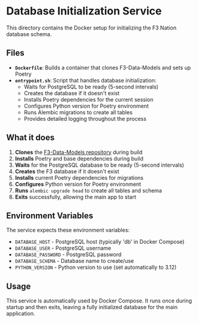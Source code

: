 # Database Initialization Service

This directory contains the Docker setup for initializing the F3 Nation database schema.

## Files

- **`Dockerfile`**: Builds a container that clones F3-Data-Models and sets up Poetry
- **`entrypoint.sh`**: Script that handles database initialization:
  - Waits for PostgreSQL to be ready (5-second intervals)
  - Creates the database if it doesn't exist
  - Installs Poetry dependencies for the current session
  - Configures Python version for Poetry environment
  - Runs Alembic migrations to create all tables
  - Provides detailed logging throughout the process

## What it does

1. **Clones** the [F3-Data-Models repository](https://github.com/F3-Nation/F3-Data-Models) during build
2. **Installs** Poetry and base dependencies during build
3. **Waits** for the PostgreSQL database to be ready (5-second intervals)
4. **Creates** the F3 database if it doesn't exist
5. **Installs** current Poetry dependencies for migrations
6. **Configures** Python version for Poetry environment
7. **Runs** `alembic upgrade head` to create all tables and schema
8. **Exits** successfully, allowing the main app to start

## Environment Variables

The service expects these environment variables:

- `DATABASE_HOST` - PostgreSQL host (typically 'db' in Docker Compose)
- `DATABASE_USER` - PostgreSQL username
- `DATABASE_PASSWORD` - PostgreSQL password  
- `DATABASE_SCHEMA` - Database name to create/use
- `PYTHON_VERSION` - Python version to use (set automatically to 3.12)

## Usage

This service is automatically used by Docker Compose. It runs once during startup and then exits, leaving a fully initialized database for the main application. 